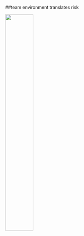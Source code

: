 <!-- .slide: data-background="resources/footer.svg" data-background-size="contain" data-background-position="bottom"  -->

##team environment translates risk

<a href="resources/aa-gdpr-risk-wall.png" >
  <img class="plain" height="42%" width="42%" src="resources/aa-gdpr-risk-wall.png" />
</a>

<br/>
<br/>
<br/>
<br/>
<br/>
<br/>
<br/>
<br/>
<br/>
<br/>
<br/>
<aside class="notes">
  <p>
  </p>
</aside>
